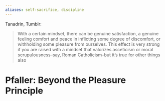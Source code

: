 ```yaml
---
aliases: self-sacrifice, discipline
---
```


Tanadrin, Tumblr:
> With a certain mindset, there can be genuine satisfaction, a genuine feeling comfort and peace in inflicting some degree of discomfort, or withholding some pleasure from ourselves. This effect is very strong if you are raised with a mindset that valorizes asceticism or moral scrupulousness–say, Roman Catholicism–but it’s true for other things also

# Pfaller: Beyond the Pleasure Principle